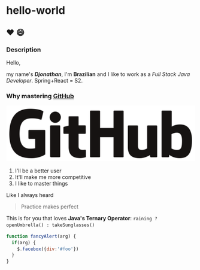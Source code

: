 # hello-world

## :heart: :smile:

### Description

Hello,

my name's __*Djonathan*__, I'm __Brazilian__ and I like to work as a *Full Stack Java Developer*.
Spring+React = S2.

### Why mastering [GitHub](http://github.com)

![GitHub Logo](/GitHub.png)

1. I'll be a better user
1. It'll make me more competitive
1. I like to master things

Like I always heard
> Practice makes perfect

This is for you that loves __Java's Ternary Operator__: `raining ? openUmbrella() : takeSunglasses()`

```javascript
function fancyAlert(arg) {
  if(arg) {
    $.facebox({div:'#foo'})
  }
}
```
